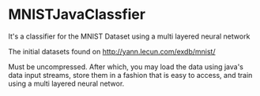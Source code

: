 # MNISTJavaClassfier
It's a classifier for the MNIST Dataset using a multi layered neural network

The initial datasets found on 
http://yann.lecun.com/exdb/mnist/

Must be uncompressed. After which, you may load the data using java's data input streams, store them in a fashion that is easy to access, and train using a multi layered neural networ.
